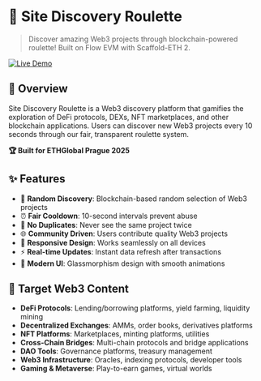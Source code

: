 # 🎰 Site Discovery Roulette

> Discover amazing Web3 projects through blockchain-powered roulette! Built on Flow EVM with Scaffold-ETH 2.

[![Live Demo](https://img.shields.io/badge/Live-Demo-brightgreen)](https://roulette-dapp-seven.vercel.app/)

## 🌟 Overview

Site Discovery Roulette is a Web3 discovery platform that gamifies the exploration of DeFi protocols, DEXs, NFT marketplaces, and other blockchain applications. Users can discover new Web3 projects every 10 seconds through our fair, transparent roulette system.

**🏆 Built for ETHGlobal Prague 2025**

## ✨ Features

- 🎲 **Random Discovery**: Blockchain-based random selection of Web3 projects
- ⏰ **Fair Cooldown**: 10-second intervals prevent abuse
- 🚫 **No Duplicates**: Never see the same project twice
- 🌐 **Community Driven**: Users contribute quality Web3 projects
- 📱 **Responsive Design**: Works seamlessly on all devices
- ⚡ **Real-time Updates**: Instant data refresh after transactions
- 🎨 **Modern UI**: Glassmorphism design with smooth animations

## 🎯 Target Web3 Content

- **DeFi Protocols**: Lending/borrowing platforms, yield farming, liquidity mining
- **Decentralized Exchanges**: AMMs, order books, derivatives platforms
- **NFT Platforms**: Marketplaces, minting platforms, utilities
- **Cross-Chain Bridges**: Multi-chain protocols and bridge applications
- **DAO Tools**: Governance platforms, treasury management
- **Web3 Infrastructure**: Oracles, indexing protocols, developer tools
- **Gaming & Metaverse**: Play-to-earn games, virtual worlds

